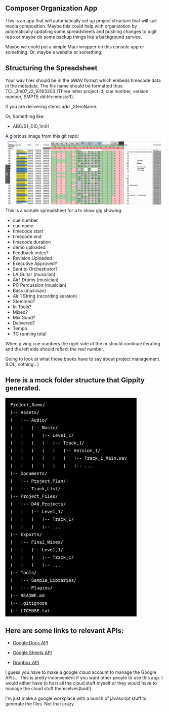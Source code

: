 Composer Organization App
---
This is an app that will automatically set up project structure that will suit media composition.
Maybe this could help with organization by automatically updating some spreadsheets and pushing changes to a git repo or maybe do some backup things like a background service.

Maybe we could put a simple Maui wrapper on this console app or something. 
Or, maybe a website or something.

Structuring the Spreadsheet
---
Your wav files should be in the bWAV format which embeds timecode data in the metadata. The file name should be formatted thus: TCL_3m07_v2_10163203 (Three letter project id, cue number, version number, SMPTE dd:hh:mm:ss:ff). 

If you are delivering stems add _StemName.

Or, Something like:
- ABC/S1_E10_1m01

A glorious image from this git repo!
![Alt A picture of a spread sheet](images/Screen%20Shot%202023-12-26%20at%2010.54.52%20PM.png)
This is a sample spreadsheet for a tv show gig showing:
- cue number
- cue name
- timecode start
- timecode end
- timecode duration
- demo uploaded
- Feedback notes?
- Revision Uploaded
- Executive Approved?
- Sent to Orchestrator?
- LA Guitar (musician)
- Air1 Drums (musician)
- PC Percussion (musician)
- Bass (musician)
- Air 1 String (recording session)
- Stemmed?
- In Tools?
- Mixed? 
- Mix Good? 
- Delivered? 
- Tempo
- TC running total

When giving cue numbers the right side of the m should continue iterating and the left side should reflect the reel number.

Going to look at what those books have to say about project management. (LOL, nothing...)

Here is a mock folder structure that Gippity generated.
---
![Alt a file structure](images/Screen%20Shot%202023-12-27%20at%201.52.07%20PM.png)

Here are some links to relevant APIs:
---
- [Google Docs API](https://developers.google.com/docs/api/how-tos/overview)

- [Google Sheets API](https://developers.google.com/sheets/api/guides/concepts)

- [Dropbox API](https://www.dropbox.com/developers/documentation/http/overview)


I guess you have to make a google cloud account to manage the Google APIs...
This is pretty inconvenient if you want other people to use this app. I would either have to host all the cloud stuff myself or they would have to manage the cloud stuff themselves(bad!).

I'm just make a google workplace with a bunch of javascript stuff to generate the files. Not that crazy.